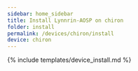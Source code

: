 ```yaml
---
sidebar: home_sidebar
title: Install Lynnrin-AOSP on chiron
folder: install
permalink: /devices/chiron/install
device: chiron
---
```

{% include templates/device_install.md %}

